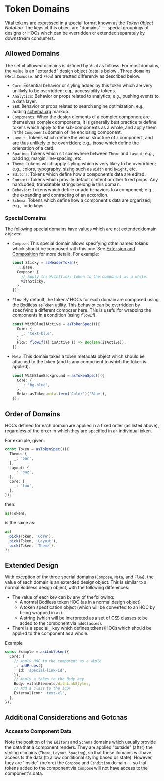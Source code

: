 # Token Domains

Vital tokens are expressed in a special format known as the _Token Object Notation_. The keys of
this object are "domains" — special groupings of designs or HOCs which can be overridden or extended
separately by downstream consumers.

## Allowed Domains

The set of allowed domains is defined by Vital as follows. For most domains, the value is an
"extended" design object (details below). Three domains (`Meta`,`Compose`, and `Flow`) are treated
differently as described below.

- `Core`: Essential behavior or styling added by this token which are very unlikely to be
  overridden; e.g., accessibility tokens.
- `Analytics`: Behavior or props related to analytics; e.g., pushing events to a data layer.
- `SEO`: Behavior or props related to search engine optimization, e.g., adding
  [schema.org](https://schema.org/ ':target=_blank') markup.
- `Components`: When the design elements of a complex component are themselves complex components,
  it is generally best practice to define tokens which apply to the sub-components as a whole, and
  apply them in the `Components` domain of the enclosing component.
- `Layout`: Tokens which define the visual structure of a component, and are thus unlikely to be
  overridden; e.g., those which define the orientation of a card.
- `Spacing`: Tokens which sit somewhere between `Theme` and `Layout`; e.g., padding, margin,
  line-spacing, etc.
- `Theme`: Tokens which apply styling which is very likely to be overridden; e.g., colors,
  typography, sizing such as `width` and `height`, etc. 
- `Editors`: Tokens which define how a component's data are edited.
- `Content`: Tokens which provide default content or other fixed props. Any hardcoded, translatable
  strings belong in this domain.
- `Behavior`: Tokens which define or add behaviors to a component; e.g., the expanding and
  contracting of an accordion.
- `Schema`: Tokens which define how a component's data are organized; e.g., node keys.

### Special Domains

The following special domains have values which are not extended domain objects:

- `Compose`: This special domain allows specifying other named tokens which should be composed with
  this one. See [Extension and Composition](../Tokens/#extension-and-composition) for more
  details. For example:

  ```ts
  const Sticky = asHeaderToken({
    ...Base,
    Compose: {
      // Apply the WithSticky token to the component as a whole.
      WithSticky,
    },
  });
  ```

- `Flow`: By default, the tokens' HOCs for each domain are composed using the Bodiless `asToken`
  utility. This behavior can be overridden by specifying a different composer here. This is useful
  for wrapping the components in a condition (using `flowIf`).

  ```ts
  const WithBlueIfActive = asTokenSpec()({
    Core: {
      _: 'text-blue',
    },
    Flow: flowIf(({ isActive }) => Boolean(isActive)),
  });
  ```

- `Meta`: This domain takes a token metadata object which should be attached to the token (and to
  any component to which the token is applied).

  ```ts
  const WithBlueBackground = asTokenSpec()({
    Core: {
      _: 'bg-blue',
    },
    Meta: asToken.meta.term('Color')('Blue'),
  });
  ```

## Order of Domains

HOCs defined for each domain are applied in a fixed order (as listed above), regardless of the order
in which they are specified in an individual token.

For example, given:

```ts
const Token = asTokenSpec()({
  Theme: {
    _: 'bar',
  },
  Layout: {
    _: 'baz',
  },
  Core: {
    _: 'foo',
  },
});
```

then:

```ts
as(Token);
```

is the same as:

```ts
as(
  pick(Token, 'Core'),
  pick(Token, 'Layout'),
  pick(Token, 'Theme'),
);
```

## Extended Design

With exception of the three special domains (`Compose`, `Meta`, and `Flow`), the value of each
domain is an extended design object. This is similar to a normal Bodiless design object, with the
following differences:

- The value of each key can by any of the following:
  - A normal Bodiless token HOC (as in a normal design object).
  - A token specification object (which will be converted to an HOC by being wrapped in `as`).
  - A string (which will be interpreted as a set of CSS classes to be added to the component via
   `addClasses`).
- There is a special `_` key which defines tokens/HOCs which should be applied to the component as a
  whole.

Example:

```ts
const Example = asLinkToken({
  Core: {
    // Apply HOC to the component as a whole
    _: addProps({
      id: 'special-link-id',
    }),
    // Apply a token to the Body key.
    Body: vitalElements.WithLinkStyles,
    // Add a class to the icon
    ExternalIcon: 'text-xl',
  },
});
```

## Additional Considerations and Gotchas

### Access to Component Data

Note the position of the `Editors` and `Schema` domains which usually provide the data that a
component renders. They are applied "outside" (after) the styling domains (`Theme`, `Layout`,
`Spacing`), so that these domains will have access to the data (to allow conditional styling based
on state). However, they are "inside" (before) the `Compose` and `Condition` domain — so that tokens
added to the component via `Compose` will not have access to the component's data.
